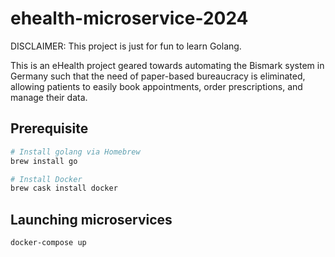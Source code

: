 # ehealth-microservice-2024

DISCLAIMER: This project is just for fun to learn Golang.

This is an eHealth project geared towards automating the Bismark system in Germany such that the need of paper-based bureaucracy is eliminated, allowing patients to easily book appointments, order prescriptions, and manage their data.

## Prerequisite

```bash
# Install golang via Homebrew
brew install go

# Install Docker
brew cask install docker
```

## Launching microservices

```bash
docker-compose up
```
